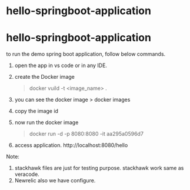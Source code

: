 # hello-springboot-application
# hello-springboot-application

to run the demo spring boot application, follow below commands.

1. open the app in vs code or in any IDE.
2. create the Docker image 
    > docker vuild -t <image_name> .
3. you can see the docker image > docker images
4. copy the image id
5. now run the docker image
    > docker run -d -p 8080:8080 -it aa295a0596d7

6. access application.
http://localhost:8080/hello



Note: 
1. stackhawk files are just for testing purpose. 
    stackhawk work same as veracode.
2. Newrelic also we have configure.